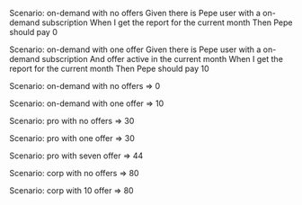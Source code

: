 
Scenario: on-demand with no offers
    Given there is Pepe user with a on-demand subscription
    When I get the report for the current month
    Then Pepe should pay 0

Scenario: on-demand with one offer
    Given there is Pepe user with a on-demand subscription
    And offer active in the current month
    When I get the report for the current month
    Then Pepe should pay 10    


Scenario: on-demand with no offers
=> 0

Scenario: on-demand with one offer
=> 10

Scenario: pro with no offers
=> 30

Scenario: pro with one offer
=> 30

Scenario: pro with seven offer
=> 44

Scenario: corp with no offers
=> 80


Scenario: corp with 10 offer
=> 80






